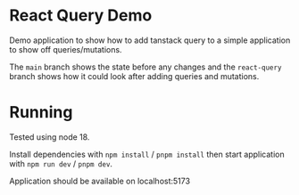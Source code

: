 # React Query Demo

Demo application to show how to add tanstack query to a simple application to show off queries/mutations.

The `main` branch shows the state before any changes and the `react-query` branch shows how it could look after adding queries and mutations.

# Running

Tested using node 18.

Install dependencies with `npm install` / `pnpm install` then start application with `npm run dev` / `pnpm dev`.

Application should be available on localhost:5173
